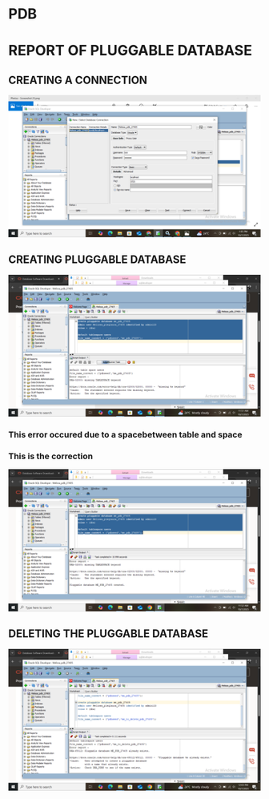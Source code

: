 # PDB
# REPORT OF PLUGGABLE DATABASE
## CREATING A CONNECTION
![IMAGE ALT](https://github.com/Melissa-10-10/PDB/blob/63b1031bd90bf74a9b149c0011026ae581700b06/Screenshot%20(7).png)

## CREATING PLUGGABLE DATABASE
![IMAGE ALT](https://github.com/Melissa-10-10/PDB/blob/9981af971cb2211a0004db93e23f57194cd7dd9e/Screenshot%20(2).png)

### This error occured due to a spacebetween table and space

### This is the correction
![image alt](https://github.com/Melissa-10-10/PDB/blob/a360984bf52af50ea4fb257de802b9aa9015da31/Screenshot%20(3).png)

## DELETING THE PLUGGABLE DATABASE

![IMAGE ALT](https://github.com/Melissa-10-10/PDB/blob/b552302106f7663f5db224b0805fc1dadce82ee8/Screenshot%20(4).png)
